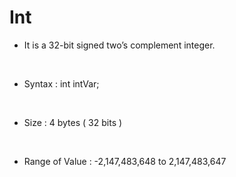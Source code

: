 # Int

* It is a 32-bit signed two’s complement integer.
<br />

* Syntax : int intVar;
<br />

* Size : 4 bytes ( 32 bits )
<br />

* Range of Value : -2,147,483,648 to 2,147,483,647
<br />